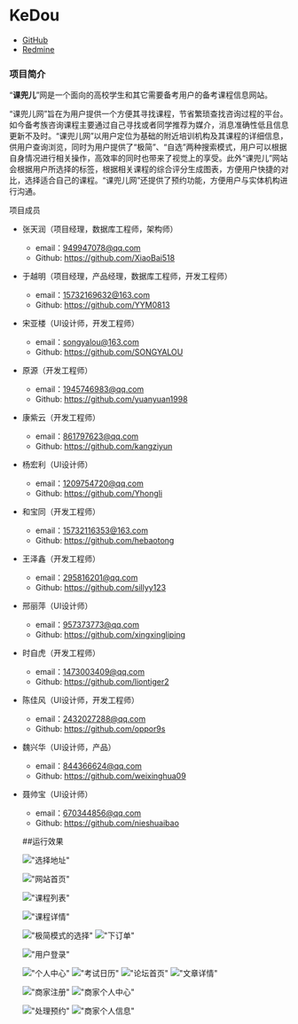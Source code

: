 # KeDou
+ [GitHub](https://github.com/XiaoBai518/KeDou)
+ [Redmine](http://10.7.1.5/projects/bigdata_kedou?jump=welcome)

### 项目简介

“**课兜儿**”网是一个面向的高校学生和其它需要备考用户的备考课程信息网站。

“课兜儿网”旨在为用户提供一个方便其寻找课程，节省繁琐查找咨询过程的平台。如今备考族咨询课程主要通过自己寻找或者同学推荐为媒介，消息准确性低且信息更新不及时。“课兜儿网”以用户定位为基础的附近培训机构及其课程的详细信息，供用户查询浏览，同时为用户提供了“极简”、“自选”两种搜索模式，用户可以根据自身情况进行相关操作，高效率的同时也带来了视觉上的享受。此外“课兜儿”网站会根据用户所选择的标签，根据相关课程的综合评分生成图表，方便用户快捷的对比，选择适合自己的课程。“课兜儿网”还提供了预约功能，方便用户与实体机构进行沟通。

项目成员

+ 张天润（项目经理，数据库工程师，架构师）
  + email：949947078@qq.com
  + Github: https://github.com/XiaoBai518
  
+ 于越明（项目经理，产品经理，数据库工程师，开发工程师）
  + email：15732169632@163.com
  + Github: https://github.com/YYM0813
+ 宋亚楼（UI设计师，开发工程师）
  + email：songyalou@163.com
  + Github: https://github.com/SONGYALOU
+ 原源（开发工程师）
  + email：1945746983@qq.com
  + Github: https://github.com/yuanyuan1998
+ 康紫云（开发工程师）
  + email：861797623@qq.com
  + Github: https://github.com/kangziyun
+ 杨宏利（UI设计师）
  + email：1209754720@qq.com
  + Github: https://github.com/Yhongli 
+ 和宝同（开发工程师）
  + email：15732116353@163.com 
  + Github: https://github.com/hebaotong
+ 王泽鑫（开发工程师）
  + email：295816201@qq.com
  + Github: https://github.com/sillyy123
+ 邢丽萍（UI设计师）
  + email：957373773@qq.com
  + Github: https://github.com/xingxingliping
+ 时自虎（开发工程师）
  + email：1473003409@qq.com
  + Github: https://github.com/liontiger2
+ 陈佳风（UI设计师，开发工程师）
  + email：2432027288@qq.com
  + Github: https://github.com/oppor9s
+ 魏兴华（UI设计师，产品）
  + email：844366624@qq.com
  + Github: https://github.com/weixinghua09
+ 聂帅宝（UI设计师）
  + email：670344856@qq.com
  + Github: https://github.com/nieshuaibao
  
  ##运行效果
 
  !["选择地址"](https://github.com/XiaoBai518/KeDou/blob/master/img_md/%E9%80%89%E6%8B%A9%E5%9C%B0%E5%9D%80.png  )
  
  !["网站首页"](https://github.com/XiaoBai518/KeDou/blob/master/img_md/%E9%A6%96%E9%A1%B5.png )
  
  !["课程列表"](https://github.com/XiaoBai518/KeDou/blob/master/img_md/%E8%AF%BE%E7%A8%8B%E5%88%97%E8%A1%A8%E5%B1%95%E7%A4%BA.png )
  
  !["课程详情"](https://github.com/XiaoBai518/KeDou/blob/master/img_md/%E8%AF%BE%E7%A8%8B%E8%AF%A6%E6%83%85.png )
  
  !["极简模式的选择"]( https://github.com/XiaoBai518/KeDou/blob/master/img_md/%E6%9E%81%E7%AE%80%E6%A8%A1%E5%BC%8F.gif )
  !["下订单"](https://github.com/XiaoBai518/KeDou/blob/master/img_md/%E4%B8%8B%E8%AE%A2%E5%8D%95%E7%95%8C%E9%9D%A2.png)
   
 
  !["用户登录"](https://github.com/XiaoBai518/KeDou/blob/master/img_md/%E7%99%BB%E5%BD%95%E7%95%8C%E9%9D%A2.png)
  
  !["个人中心"](https://github.com/XiaoBai518/KeDou/blob/master/img_md/%E4%B8%AA%E4%BA%BA%E4%B8%AD%E5%BF%83%E8%B4%A6%E5%8F%B7%E7%BC%96%E8%BE%91%E7%95%8C%E9%9D%A2.png)
   !["考试日历"](https://github.com/XiaoBai518/KeDou/blob/master/img_md/%E8%80%83%E8%AF%95%E6%97%A5%E5%8E%86.png)
   !["论坛首页"](https://github.com/XiaoBai518/KeDou/blob/master/img_md/%E8%AE%BA%E5%9D%9B%E9%A6%96%E9%A1%B5.png)
   !["文章详情"]( https://github.com/XiaoBai518/KeDou/blob/master/img_md/%E6%96%87%E7%AB%A0%E8%AF%A6%E6%83%85.png)
  
  !["商家注册"](https://github.com/XiaoBai518/KeDou/blob/master/img_md/%E5%95%86%E5%AE%B6%E6%B3%A8%E5%86%8C.png)
  !["商家个人中心"](https://github.com/XiaoBai518/KeDou/blob/master/img_md/%E5%95%86%E5%AE%B6%E4%B8%AA%E4%BA%BA%E4%B8%AD%E5%BF%83.png)
 
   !["处理预约"]( https://github.com/XiaoBai518/KeDou/blob/master/img_md/%E5%A4%84%E7%90%86%E9%A2%84%E7%BA%A6%E7%95%8C%E9%9D%A2.png)
  !["商家个人信息"](https://github.com/XiaoBai518/KeDou/blob/master/img_md/%E5%95%86%E5%AE%B6%E4%B8%AA%E4%BA%BA%E4%BF%A1%E6%81%AF%E9%A1%B5%E9%9D%A2.png)
  
